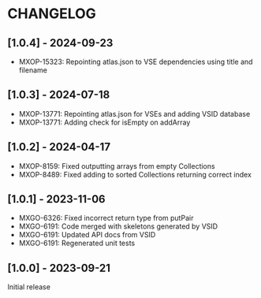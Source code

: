 # CHANGELOG

## [1.0.4] - 2024-09-23

- MXOP-15323: Repointing atlas.json to VSE dependencies using title and filename

## [1.0.3] - 2024-07-18

- MXOP-13771: Repointing atlas.json for VSEs and adding VSID database
- MXOP-13771: Adding check for isEmpty on addArray

## [1.0.2] - 2024-04-17

- MXOP-8159: Fixed outputting arrays from empty Collections
- MXOP-8489: Fixed adding to sorted Collections returning correct index

## [1.0.1] - 2023-11-06

- MXGO-6326: Fixed incorrect return type from putPair 
- MXGO-6191: Code merged with skeletons generated by VSID 
- MXGO-6191: Updated API docs from VSID 
- MXGO-6191: Regenerated unit tests 

## [1.0.0] - 2023-09-21

Initial release